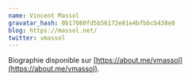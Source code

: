 ```yaml
---
name: Vincent Massol
gravatar_hash: 0b17060fd5b56172e81e4bfbbcb438e0
blog: https://massol.net/
twitter: vmassol
---
```

Biographie disponible sur [https://about.me/vmassol](https://about.me/vmassol).
